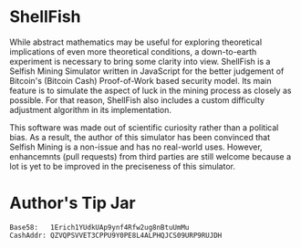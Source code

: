 # ShellFish
While abstract mathematics may be useful for exploring theoretical implications
of even more theoretical conditions, a down-to-earth experiment is necessary to
bring some clarity into view. ShellFish is a Selfish Mining Simulator written in
JavaScript for the better judgement of Bitcoin's (Bitcoin Cash) Proof-of-Work
based security model. Its main feature is to simulate the aspect of luck in the
mining process as closely as possible. For that reason, ShellFish also includes
a custom difficulty adjustment algorithm in its implementation.

This software was made out of scientific curiosity rather than a political bias.
As a result, the author of this simulator has been convinced that Selfish Mining
is a non-issue and has no real-world uses. However, enhancemnts (pull requests)
from third parties are still welcome because a lot is yet to be improved in the
preciseness of this simulator.


# Author's Tip Jar
```
Base58:   1Erich1YUdkUAp9ynf4Rfw2ug8nBtuUmMu
CashAddr: QZVQPSVVET3CPPU9Y0PE8L4ALPHQJCS09URP9RUJDH
```

